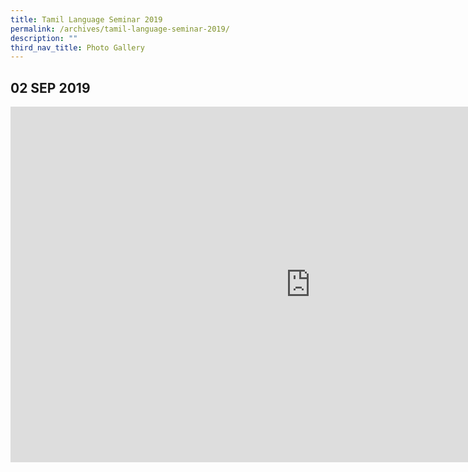 ```yaml
---
title: Tamil Language Seminar 2019
permalink: /archives/tamil-language-seminar-2019/
description: ""
third_nav_title: Photo Gallery
---
```


## 02 SEP 2019

<iframe allowfullscreen="true" height="569" width="960" frameborder="0" src="https://docs.google.com/presentation/d/e/2PACX-1vSH2h1k8-DoJLupjfPDH4EqKUsymZG2eFEKhrc7SLn8NpzLan8iQNjHh_M-zMzaTR6vff1VEdRl1ODg/embed?start=false&amp;loop=false&amp;delayms=3000"></iframe>
